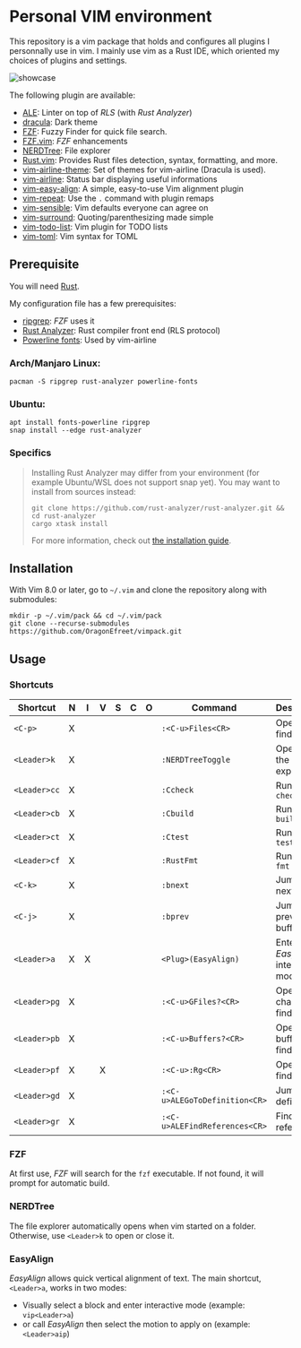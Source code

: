 # Personal VIM environment

This repository is a vim package that holds and configures all plugins
I personnally use in vim.
I mainly use vim as a Rust IDE, which oriented my choices of plugins and
settings.

![showcase](showcase.png)

The following plugin are available:

- [ALE](https://github.com/dense-analysis/ale): Linter on top of _RLS_ (with _Rust Analyzer_)
- [dracula](https://github.com/dracula/vim): Dark theme 
- [FZF](https://github.com/junegunn/fzf): Fuzzy Finder for quick file search.
- [FZF.vim](https://github.com/junegunn/fzf.vim): _FZF_ enhancements
- [NERDTree](https://github.com/preservim/nerdtree): File explorer
- [Rust.vim](https://github.com/rust-lang/rust.vim): Provides Rust files detection, syntax, formatting, and more.
- [vim-airline-theme](https://github.com/vim-airline/vim-airline-themes): Set of themes for vim-airline (Dracula is used).
- [vim-airline](https://github.com/vim-airline/vim-airline): Status bar displaying useful informations
- [vim-easy-align](https://github.com/junegunn/vim-easy-align): A simple, easy-to-use Vim alignment plugin
- [vim-repeat](git@github.com:tpope/vim-repeat.git): Use the `.` command with plugin remaps
- [vim-sensible](https://github.com/tpope/vim-sensible): Vim defaults everyone can agree on
- [vim-surround](https://github.com/tpope/vim-surround): Quoting/parenthesizing made simple 
- [vim-todo-list](https://github.com/aserebryakov/vim-todo-lists): Vim plugin for TODO lists
- [vim-toml](https://github.com/cespare/vim-toml): Vim syntax for TOML

## Prerequisite

You will need [Rust](https://www.rust-lang.org/tools/install).

My configuration file has a few prerequisites:

- [ripgrep](https://github.com/BurntSushi/ripgrep): _FZF_ uses it
- [Rust Analyzer](https://github.com/rust-analyzer/rust-analyzer): Rust
  compiler front end (RLS protocol)
- [Powerline fonts](https://github.com/powerline/fonts): Used by vim-airline


### Arch/Manjaro Linux:
```
pacman -S ripgrep rust-analyzer powerline-fonts
```
### Ubuntu:
```
apt install fonts-powerline ripgrep
snap install --edge rust-analyzer
```

### Specifics

> Installing Rust Analyzer may differ from your environment (for example Ubuntu/WSL does not support snap yet).
> You may want to install from sources instead:
> ```
> git clone https://github.com/rust-analyzer/rust-analyzer.git && cd rust-analyzer
> cargo xtask install
> ```
> For more information, check out [the installation guide](https://rust-analyzer.github.io/manual.html#installation).

## Installation

With Vim 8.0 or later, go to `~/.vim` and clone the repository along with
submodules:

```
mkdir -p ~/.vim/pack && cd ~/.vim/pack
git clone --recurse-submodules https://github.com/OragonEfreet/vimpack.git
```

## Usage


### Shortcuts

| Shortcut        | N | I | V | S | C | O | Command                       | Description                        |
| --------------- | - | - | - | - | - | - | -------------------           | ---------------------------------- |
| `<C-p>`         | X |   |   |   |   |   | `:<C-u>Files<CR>`             | Open file finder                   |
| `<Leader>k`     | X |   |   |   |   |   | `:NERDTreeToggle`             | Open/Close the file explorer       |
| `<Leader>cc`    | X |   |   |   |   |   | `:Ccheck`                     | Run `cargo check`                  |
| `<Leader>cb`    | X |   |   |   |   |   | `:Cbuild`                     | Run `cargo build`                  |
| `<Leader>ct`    | X |   |   |   |   |   | `:Ctest`                      | Run `cargo test`                   |
| `<Leader>cf`    | X |   |   |   |   |   | `:RustFmt`                    | Run `cargo fmt`                    |
| `<C-k>`         | X |   |   |   |   |   | `:bnext`                      | Jump to the next buffer            |
| `<C-j>`         | X |   |   |   |   |   | `:bprev`                      | Jump to the previous buffer        |
| `<Leader>a`     | X | X |   |   |   |   | `<Plug>(EasyAlign)`           | Enter _EasyAlign_ interactive mode |
| `<Leader>pg`    | X |   |   |   |   |   | `:<C-u>GFiles?<CR>`           | Open git changes finder            |
| `<Leader>pb`    | X |   |   |   |   |   | `:<C-u>Buffers?<CR>`          | Open buffers finder                |
| `<Leader>pf`    | X |   | X |   |   |   | `:<C-u>:Rg<CR>`               | Open grep finder                   |
| `<Leader>gd`    | X |   |   |   |   |   | `:<C-u>ALEGoToDefinition<CR>` | Jump to definition                 |
| `<Leader>gr`    | X |   |   |   |   |   | `:<C-u>ALEFindReferences<CR>` | Find references                    |


### FZF

At first use, _FZF_ will search for the `fzf` executable.
If not found, it will prompt for automatic build.

### NERDTree

The file explorer automatically opens when vim started on a folder.
Otherwise, use `<Leader>k` to open or close it.

### EasyAlign

_EasyAlign_ allows quick vertical alignment of text.
The main shortcut, `<Leader>a`, works in two modes:
- Visually select a block and enter interactive mode (example: `vip<Leader>a`)
- or call _EasyAlign_ then select the motion to apply on (example: `<Leader>aip`)
